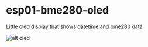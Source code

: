 # esp01-bme280-oled
Little oled display that shows datetime and bme280 data

![alt oled](https://files.elmo.space/images/oled-bme280.png)
